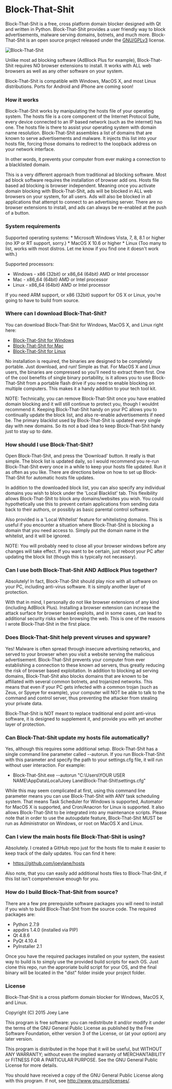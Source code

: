 Block-That-Shit
====================================
Block-That-Shit is a free, cross platform domain blocker designed with Qt and written in Python.  Block-That-Shit provides a user friendly way to block advertisements, malware serving domains, botnets, and much more.  Block-That-Shit is an open source project released under the [GNU/GPLv3](http://www.gnu.org/licenses/gpl.html) license.

![Block-That-Shit](https://raw.githubusercontent.com/joeylane/Block-That-Shit/master/screenshots/blockthatshit.jpg)

Unlike most ad blocking software (AdBlock Plus for example), Block-That-Shit requires NO browser extensions to install.  It works with ALL web browsers as well as any other software on your system.

Block-That-Shit is compatible with Windows, MacOS X, and most Linux distributions.  Ports for Android and iPhone are coming soon!

<h3>How it works</h3>
Block-That-Shit works by manipulating the hosts file of your operating system.  The hosts file is a core component of the Internet Protocol Suite, every device connected to an IP based network (such as the internet) has one.  The hosts file is there to assist your operating system with domain name resolution.  Block-That-Shit assembles a list of domains that are known to serve advertisements and malware.  It injects this list into your hosts file, forcing those domains to redirect to the loopback address on your network interface.

In other words, it prevents your computer from ever making a connection to a blacklisted domain.

This is a very different approach from traditional ad blocking software.  Most ad block software requires the installation of browser add ons.  Hosts file based ad blocking is browser independent.  Meaning once you activate domain blocking with Block-That-Shit, ads will be blocked in ALL web browsers on your system, for all users.  Ads will also be blocked in all applications that attempt to connect to an advertising server.  There are no browser extensions to install, and ads can always be re-enabled at the push of a button.

<h3>System requirements</h3>
Supported operating systems:
* Microsoft Windows Vista, 7, 8, 8.1 or higher (no XP or RT support, sorry.)
* MacOS X 10.6 or higher
* Linux (Too many to list, works with most distros.  Let me know if you find one it doesn't work with.)

Supported processors:
* Windows - x86 (32bit) or x86_64 (64bit) AMD or Intel processor
* Mac - x86_64 (64bit) AMD or Intel processor
* Linux - x86_64 (64bit) AMD or Intel processor

If you need ARM support, or x86 (32bit) support for OS X or Linux, you're going to have to build from source.

<h3>Where can I download Block-That-Shit?</h3>
You can download Block-That-Shit for Windows, MacOS X, and Linux right here:

* [Block-That-Shit for Windows](https://github.com/joeylane/Block-That-Shit/releases/download/v1.0/Block-That-Shit-Windows.exe)
* [Block-That-Shit for Mac](https://github.com/joeylane/Block-That-Shit/releases/download/v1.0/Block-That-Shit-Mac.app.zip)
* [Block-That-Shit for Linux](https://github.com/joeylane/Block-That-Shit/releases/download/v1.0/Block-That-Shit-Linux.tar.gz)

No installation is required, the binaries are designed to be completely portable.  Just download, and run!  Simple as that.  For MacOS X and Linux users, the binaries are compressed so you'll need to extract them first.  One of the cool benefits of single binary portability, is it allows you to use Block-That-Shit from a portable flash drive if you need to enable blocking on multiple computers.  This makes it a handy addition to your tech tool kit.

NOTE:  Technically, you can remove Block-That-Shit once you have enabled domain blocking and it will still continue to protect you, though I wouldnt recommend it.  Keeping Block-That-Shit handy on your PC allows you to continually update the block list, and also re-enable advertisements if need be.  The primary blacklist used by Block-That-Shit is updated every single day with new domains.  So its not a bad idea to keep Block-That-Shit handy just to stay up to date.

<h3>How should I use Block-That-Shit?</h3>
Open Block-That-Shit, and press the 'Download' button.  It really is that simple.  The block list is updated daily, so I would recommend you re-run Block-That-Shit every once in a while to keep your hosts file updated.  Run it as often as you like.  There are directions below on how to set up Block-That-Shit for automatic hosts file updates.

In addition to the downloaded block list, you can also specify any individual domains you wish to block under the 'Local Blacklist' tab.  This flexibility allows Block-That-Shit to block any domains/websites you wish.  You could hypothetically use this to prevent certain applications from sending data back to their authors, or possibly as basic parental control software.

Also provided is a 'Local Whitelist' feature for whitelisting domains.  This is useful if you encounter a situation where Block-That-Shit is blocking a domain that you need access to.  Simply put the domain name in the whitelist, and it will be ignored.

NOTE:  You will probably need to close all your browser windows before any changes will take effect.  If you want to be certain, just reboot your PC after updating the block list (though this is typically not necassary).

<h3>Can I use both Block-That-Shit AND AdBlock Plus together?</h3>
Absolutely!  In fact, Block-That-Shit should play nice with all software on your PC, including anti-virus software.  It is simply another layer of protection.

With that in mind, I personally do not like browser extensions of any kind (including AdBlock Plus).  Installing a browser extension can increase the attack surface for browser based exploits, and in some cases, can lead to additional security risks when browsing the web.  This is one of the reasons I wrote Block-That-Shit in the first place.

<h3>Does Block-That-Shit help prevent viruses and spyware?</h3>
Yes!  Malware is often spread through insecure advertising networks, and served to your browser when you visit a website serving the malicious advertisement.  Block-That-Shit prevents your computer from ever establishing a connection to these known ad servers, thus greatly reducing the risk of browser based exploitation.  In addition to blocking ad serving domains, Block-That-Shit also blocks domains that are known to be affiliated with several common botnets, and trojanized networks.  This means that even if your PC gets infected with a common trojan (such as Zeus, or Spyeye for example), your computer will NOT be able to talk to the command and control server, thus preventing the attacker from stealing your private data.

Block-That-Shit is NOT meant to replace traditional end point anti-virus software, it is designed to supplement it, and provide you with yet another layer of protection.

<h3>Can Block-That-Shit update my hosts file automatically?</h3>
Yes, although this requires some additional setup.  Block-That-Shit has a single command line parameter called --autorun.  If you run Block-That-Shit with this parameter and specify the path to your settings.cfg file, it will run without user interaction.  For example:

* Block-That-Shit.exe --autorun "C:\Users\YOUR USER NAME\AppData\Local\Joey Lane\Block-That-Shit\settings.cfg"

While this may seem complicated at first, using this command line parameter means you can use Block-That-Shit with ANY task scheduling system.  That means Task Scheduler for Windows is supported, Automator for MacOS X is supported, and Cron/Anacron for Linux is supported.  It also allows Block-That-Shit to be integrated into any maintenance scripts.  Please note that in order to use the autoupdate feature, Block-That-Shit MUST be run as Administrator on Windows, or root on MacOS X and Linux.

<h3>Can I view the main hosts file Block-That-Shit is using?</h3>
Absolutely.  I created a GitHub repo just for the hosts file to make it easier to keep track of the daily updates.  You can find it here:

* https://github.com/joeylane/hosts

Also note, that you can easily add additional hosts files to Block-That-Shit, if this list isn't comprehensive enough for you.

<h3>How do I build Block-That-Shit from source?</h3>
There are a few pre prerequisite software packages you will need to install if you wish to build Block-That-Shit from the source code.  The required packages are:

* Python 2.7.9
* appdirs 1.4.0 (installed via PIP)
* Qt 4.8.6
* PyQt 4.10.4
* PyInstaller 2.1

Once you have the required packages installed on your system, the easiest way to build is to simply use the provided build scripts for each OS.  Just clone this repo, run the approriate build script for your OS, and the final binary will be located in the "dist" folder inside your project folder.

<h3>License</h3>
Block-That-Shit is a cross platform domain blocker for Windows, MacOS X, and Linux.

Copyright (C) 2015 Joey Lane

This program is free software: you can redistribute it and/or modify
it under the terms of the GNU General Public License as published by
the Free Software Foundation, either version 3 of the License, or
(at your option) any later version.

This program is distributed in the hope that it will be useful,
but WITHOUT ANY WARRANTY; without even the implied warranty of
MERCHANTABILITY or FITNESS FOR A PARTICULAR PURPOSE.  See the
GNU General Public License for more details.

You should have received a copy of the GNU General Public License
along with this program.  If not, see <http://www.gnu.org/licenses/>.